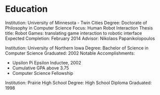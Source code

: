 # Education

Institution: University of Minnesota - Twin Cities
Degree: Doctorate of Philosophy in Computer Science
Focus: Human Robot Interaction
Thesis title: Robot Games: translating game interaction to robotic interface
Expected Completion: February 2014
Advisor: Nikolaos Papanikolopoulos

Institution: University of Northern Iowa
Degree: Bachelor of Science in Computer Science
Graduated: 2002
Notable Accomplishments:
 * Upsilon Pi Epsilon Inductee, 2002
 * Cumulative GPA above 3.75
 * Computer Science Fellowship

Institution: Prairie High School
Degree: High School Diploma
Graduated: 1998

